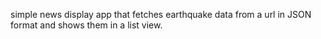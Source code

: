 simple news display app that fetches earthquake data from a url in JSON format and shows them in a list view.